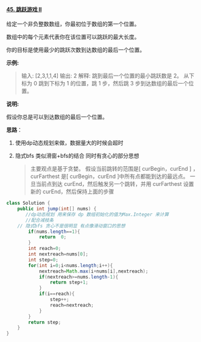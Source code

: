 #### [45. 跳跃游戏 II](https://leetcode-cn.com/problems/jump-game-ii/)

给定一个非负整数数组，你最初位于数组的第一个位置。

数组中的每个元素代表你在该位置可以跳跃的最大长度。

你的目标是使用最少的跳跃次数到达数组的最后一个位置。

**示例:**

> 输入: [2,3,1,1,4]
> 输出: 2
> 解释: 跳到最后一个位置的最小跳跃数是 2。
>      从下标为 0 跳到下标为 1 的位置，跳 1 步，然后跳 3 步到达数组的最后一个位置。

**说明:**

假设你总是可以到达数组的最后一个位置。

**思路**：

1. 使用dp动态规划来做，数据量大的时候会超时

2. 隐式bfs 类似滑窗+bfs的结合 同时有贪心的部分思想

   > 主要观点是基于贪婪。 假设当前跳转的范围是[ curBegin，curEnd ] ，curFarthest 是[ curBegin，curEnd ]中所有点都能到达的最远点。 一旦当前点到达 curEnd，然后触发另一个跳转，并用 curFarthest 设置新的 curEnd，然后保持上面的步骤

```java
class Solution {
    public int jump(int[] nums) {
       //dp动态规划 用来保存 dp 数组初始化的值为Max.Integer 来计算
       //配合减枝条
    // 隐式bfs 贪心不是很明显 有点像滑动窗口的思想 
        if(nums.length==1){
            return  0;
        }
        int reach=0;
        int nextreach=nums[0];
        int step=0;
        for(int i=0;i<nums.length;i++){
            nextreach=Math.max(i+nums[i],nextreach);
            if(nextreach>=nums.length-1){
                return step+1;
            }
            if(i==reach){
                step++;
                reach=nextreach;
            }
        }
        return step;
    }
}
```

